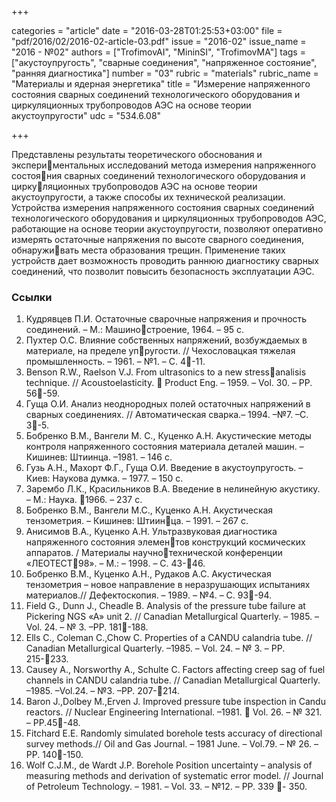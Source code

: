 +++

categories = "article"
date = "2016-03-28T01:25:53+03:00"
file = "pdf/2016/02/2016-02-article-03.pdf"
issue = "2016-02"
issue_name = "2016 - №02"
authors = ["TrofimovAI", "MininSI", "TrofimovMA"]
tags = ["акустоупругость", "сварные соединения", "напряженное состояние", "ранняя диагностика"]
number = "03"
rubric = "materials"
rubric_name = "Материалы и ядерная энергетика"
title = "Измерение напряженного состояния сварных соединений технологического оборудования и циркуляционных трубопроводов АЭС на основе теории акустоупругости"
udc = "534.6.08"


+++


Представлены результаты теоретического обоснования и экспериментальных исследований метода измерения напряженного состояния сварных соединений технологического оборудования и циркуляционных трубопроводов АЭС на основе теории акустоупругости, а также способы их технической реализации. 
Устройства измерения напряженного состояния сварных соединений технологического оборудования и циркуляционных трубопроводов АЭС, работающие на основе теории акустоупругости, позволяют оперативно измерять остаточные напряжения по высоте сварного соединения, обнаруживать места образования трещин. 
Применение таких устройств дает возможность проводить раннюю диагностику сварных соединений, что позволит повысить безопасность эксплуатации АЭС.

### Ссылки

1. Кудрявцев П.И. Остаточные сварочные напряжения и прочность соединений. – М.: Машиностроение, 1964. – 95 с.
2. Пухтер О.С. Влияние собственных напряжений, возбуждаемых в материале, на пределе упругости. // Чехословацкая тяжелая промышленность. – 1961. – №1. – С. 4-11.
3. Benson R.W., Raelson V.J. From ultrasonics to a new stressanalisis technique. // Acoustoelasticity.  Product Eng. – 1959. – Vol. 30. – РP. 56-59.
4. Гуща О.И. Анализ неоднородных полей остаточных напряжений в сварных соединениях. // Автоматическая сварка.– 1994. –№7. –С. 3-5.
5. Бобренко В.М., Вангели М. С., Куценко А.Н. Акустические методы контроля напряженного состояния материала деталей машин. – Кишинев: Штиинца. –1981. – 146 с.
6. Гузь А.Н., Махорт Ф.Г., Гуща О.И. Введение в акустоупругость. – Киев: Наукова думка. – 1977. – 150 с.
7. Зарембо Л.К., Красильников В.А. Введение в нелинейную акустику. – М.: Наука. 1966. – 237 с.
8. Бобренко В.М., Вангели М.С., Куценко А.Н. Акустическая тензометрия. – Кишинев: Штиинца. – 1991. – 267 с.
9. Анисимов В.А., Куценко А.Н. Ультразвуковая диагностика напряженного состояния элементов конструкций космических аппаратов. / Материалы научнотехнической конференции «ЛЕОТЕСТ98». – М.: – 1998. – С. 43-46.
10. Бобренко В.М., Куценко А.Н., Рудаков А.С. Акустическая тензометрия – новое направление в неразрушающих испытаниях материалов.// Дефектоскопия. – 1989. – №4. – С. 93-94.
11. Field G., Dunn J., Cheadle B. Analysis of the pressure tube failure at Pickering NGS «A» unit 2. // Canadian Metallurgical Quarterly. – 1985. – Vol. 24. – № 3. –PP. 181-188.
12. Ells C., Coleman C.,Chow C. Properties of a CANDU calandria tube. // Canadian Metallurgical Quarterly. –1985. – Vol. 24. – № 3. – PP. 215-233.
13. Causey A., Norsworthy A., Schulte C. Factors affecting creep sag of fuel channels in CANDU calandria tube. // Canadian Metallurgical Quarterly. –1985. –Vol.24. – №3. –PP. 207-214.
14. Baron J.,Dolbey M.,Erven J. Improved pressure tube inspection in Candu reactors. // Nuclear Engineering International. –1981.  Vol. 26. – № 321. – PP.45-48.
15. Fitchard E.E. Randomly simulated borehole tests accuracy of directional survey methods.// Oil and Gas Journal. – 1981 June. – Vol.79. – № 26. – PP. 140-150.
16. Wolf C.J.M., de Wardt J.P. Borehole Position uncertainty – analysis of measuring methods and derivation of systematic error model. // Journal of Petroleum Technology. – 1981. – Vol. 33. – №12. – PP. 339 - 350.